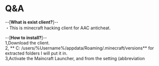 # Q&A
--[**What is exist client?**]--  
・This is minecraft hacking client for AAC anticheat.  
  
--[**How to install?**]--  
1,Download the client.  
2, ** C: /users/%Username%/appdata/Roaming/.minecraft/versions** for extracted folders I will put it in.  
3,Activate the Maincraft Launcher, and from the setting (abbreviation
